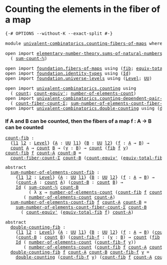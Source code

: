 # Counting the elements in the fiber of a map

<pre class="Agda"><a id="56" class="Symbol">{-#</a> <a id="60" class="Keyword">OPTIONS</a> <a id="68" class="Pragma">--without-K</a> <a id="80" class="Pragma">--exact-split</a> <a id="94" class="Symbol">#-}</a>

<a id="99" class="Keyword">module</a> <a id="106" href="univalent-combinatorics.counting-fibers-of-maps.html" class="Module">univalent-combinatorics.counting-fibers-of-maps</a> <a id="154" class="Keyword">where</a>

<a id="161" class="Keyword">open</a> <a id="166" class="Keyword">import</a> <a id="173" href="elementary-number-theory.sums-of-natural-numbers.html" class="Module">elementary-number-theory.sums-of-natural-numbers</a> <a id="222" class="Keyword">using</a>
  <a id="230" class="Symbol">(</a> <a id="232" href="elementary-number-theory.sums-of-natural-numbers.html#1573" class="Function">sum-count-ℕ</a><a id="243" class="Symbol">)</a>

<a id="246" class="Keyword">open</a> <a id="251" class="Keyword">import</a> <a id="258" href="foundation.fibers-of-maps.html" class="Module">foundation.fibers-of-maps</a> <a id="284" class="Keyword">using</a> <a id="290" class="Symbol">(</a><a id="291" href="foundation-core.fibers-of-maps.html#928" class="Function">fib</a><a id="294" class="Symbol">;</a> <a id="296" href="foundation-core.fibers-of-maps.html#5261" class="Function">equiv-total-fib</a><a id="311" class="Symbol">)</a>
<a id="313" class="Keyword">open</a> <a id="318" class="Keyword">import</a> <a id="325" href="foundation.identity-types.html" class="Module">foundation.identity-types</a> <a id="351" class="Keyword">using</a> <a id="357" class="Symbol">(</a><a id="358" href="foundation-core.identity-types.html#641" class="Datatype">Id</a><a id="360" class="Symbol">)</a>
<a id="362" class="Keyword">open</a> <a id="367" class="Keyword">import</a> <a id="374" href="foundation.universe-levels.html" class="Module">foundation.universe-levels</a> <a id="401" class="Keyword">using</a> <a id="407" class="Symbol">(</a><a id="408" href="Agda.Primitive.html#597" class="Postulate">Level</a><a id="413" class="Symbol">;</a> <a id="415" href="foundation-core.universe-levels.html#222" class="Primitive">UU</a><a id="417" class="Symbol">)</a>

<a id="420" class="Keyword">open</a> <a id="425" class="Keyword">import</a> <a id="432" href="univalent-combinatorics.counting.html" class="Module">univalent-combinatorics.counting</a> <a id="465" class="Keyword">using</a>
  <a id="473" class="Symbol">(</a> <a id="475" href="univalent-combinatorics.counting.html#1746" class="Function">count</a><a id="480" class="Symbol">;</a> <a id="482" href="univalent-combinatorics.counting.html#3275" class="Function">count-equiv&#39;</a><a id="494" class="Symbol">;</a> <a id="496" href="univalent-combinatorics.counting.html#1874" class="Function">number-of-elements-count</a><a id="520" class="Symbol">)</a>
<a id="522" class="Keyword">open</a> <a id="527" class="Keyword">import</a> <a id="534" href="univalent-combinatorics.counting-dependent-pair-types.html" class="Module">univalent-combinatorics.counting-dependent-pair-types</a> <a id="588" class="Keyword">using</a>
  <a id="596" class="Symbol">(</a> <a id="598" href="univalent-combinatorics.counting-dependent-pair-types.html#5321" class="Function">count-fiber-count-Σ</a><a id="617" class="Symbol">;</a> <a id="619" href="univalent-combinatorics.counting-dependent-pair-types.html#9012" class="Function">sum-number-of-elements-count-fiber-count-Σ</a><a id="661" class="Symbol">)</a>
<a id="663" class="Keyword">open</a> <a id="668" class="Keyword">import</a> <a id="675" href="univalent-combinatorics.double-counting.html" class="Module">univalent-combinatorics.double-counting</a> <a id="715" class="Keyword">using</a> <a id="721" class="Symbol">(</a><a id="722" href="univalent-combinatorics.double-counting.html#1097" class="Function">double-counting</a><a id="737" class="Symbol">)</a>
</pre>
### If A and B can be counted, then the fibers of a map f : A → B can be counted

<pre class="Agda"><a id="count-fib"></a><a id="834" href="univalent-combinatorics.counting-fibers-of-maps.html#834" class="Function">count-fib</a> <a id="844" class="Symbol">:</a>
  <a id="848" class="Symbol">{</a><a id="849" href="univalent-combinatorics.counting-fibers-of-maps.html#849" class="Bound">l1</a> <a id="852" href="univalent-combinatorics.counting-fibers-of-maps.html#852" class="Bound">l2</a> <a id="855" class="Symbol">:</a> <a id="857" href="Agda.Primitive.html#597" class="Postulate">Level</a><a id="862" class="Symbol">}</a> <a id="864" class="Symbol">{</a><a id="865" href="univalent-combinatorics.counting-fibers-of-maps.html#865" class="Bound">A</a> <a id="867" class="Symbol">:</a> <a id="869" href="foundation-core.universe-levels.html#222" class="Primitive">UU</a> <a id="872" href="univalent-combinatorics.counting-fibers-of-maps.html#849" class="Bound">l1</a><a id="874" class="Symbol">}</a> <a id="876" class="Symbol">{</a><a id="877" href="univalent-combinatorics.counting-fibers-of-maps.html#877" class="Bound">B</a> <a id="879" class="Symbol">:</a> <a id="881" href="foundation-core.universe-levels.html#222" class="Primitive">UU</a> <a id="884" href="univalent-combinatorics.counting-fibers-of-maps.html#852" class="Bound">l2</a><a id="886" class="Symbol">}</a> <a id="888" class="Symbol">(</a><a id="889" href="univalent-combinatorics.counting-fibers-of-maps.html#889" class="Bound">f</a> <a id="891" class="Symbol">:</a> <a id="893" href="univalent-combinatorics.counting-fibers-of-maps.html#865" class="Bound">A</a> <a id="895" class="Symbol">→</a> <a id="897" href="univalent-combinatorics.counting-fibers-of-maps.html#877" class="Bound">B</a><a id="898" class="Symbol">)</a> <a id="900" class="Symbol">→</a>
  <a id="904" href="univalent-combinatorics.counting.html#1746" class="Function">count</a> <a id="910" href="univalent-combinatorics.counting-fibers-of-maps.html#865" class="Bound">A</a> <a id="912" class="Symbol">→</a> <a id="914" href="univalent-combinatorics.counting.html#1746" class="Function">count</a> <a id="920" href="univalent-combinatorics.counting-fibers-of-maps.html#877" class="Bound">B</a> <a id="922" class="Symbol">→</a> <a id="924" class="Symbol">(</a><a id="925" href="univalent-combinatorics.counting-fibers-of-maps.html#925" class="Bound">y</a> <a id="927" class="Symbol">:</a> <a id="929" href="univalent-combinatorics.counting-fibers-of-maps.html#877" class="Bound">B</a><a id="930" class="Symbol">)</a> <a id="932" class="Symbol">→</a> <a id="934" href="univalent-combinatorics.counting.html#1746" class="Function">count</a> <a id="940" class="Symbol">(</a><a id="941" href="foundation-core.fibers-of-maps.html#928" class="Function">fib</a> <a id="945" href="univalent-combinatorics.counting-fibers-of-maps.html#889" class="Bound">f</a> <a id="947" href="univalent-combinatorics.counting-fibers-of-maps.html#925" class="Bound">y</a><a id="948" class="Symbol">)</a>
<a id="950" href="univalent-combinatorics.counting-fibers-of-maps.html#834" class="Function">count-fib</a> <a id="960" href="univalent-combinatorics.counting-fibers-of-maps.html#960" class="Bound">f</a> <a id="962" href="univalent-combinatorics.counting-fibers-of-maps.html#962" class="Bound">count-A</a> <a id="970" href="univalent-combinatorics.counting-fibers-of-maps.html#970" class="Bound">count-B</a> <a id="978" class="Symbol">=</a>
  <a id="982" href="univalent-combinatorics.counting-dependent-pair-types.html#5321" class="Function">count-fiber-count-Σ</a> <a id="1002" href="univalent-combinatorics.counting-fibers-of-maps.html#970" class="Bound">count-B</a> <a id="1010" class="Symbol">(</a><a id="1011" href="univalent-combinatorics.counting.html#3275" class="Function">count-equiv&#39;</a> <a id="1024" class="Symbol">(</a><a id="1025" href="foundation-core.fibers-of-maps.html#5261" class="Function">equiv-total-fib</a> <a id="1041" href="univalent-combinatorics.counting-fibers-of-maps.html#960" class="Bound">f</a><a id="1042" class="Symbol">)</a> <a id="1044" href="univalent-combinatorics.counting-fibers-of-maps.html#962" class="Bound">count-A</a><a id="1051" class="Symbol">)</a>
</pre>
<pre class="Agda"><a id="1066" class="Keyword">abstract</a>
  <a id="sum-number-of-elements-count-fib"></a><a id="1077" href="univalent-combinatorics.counting-fibers-of-maps.html#1077" class="Function">sum-number-of-elements-count-fib</a> <a id="1110" class="Symbol">:</a>
    <a id="1116" class="Symbol">{</a><a id="1117" href="univalent-combinatorics.counting-fibers-of-maps.html#1117" class="Bound">l1</a> <a id="1120" href="univalent-combinatorics.counting-fibers-of-maps.html#1120" class="Bound">l2</a> <a id="1123" class="Symbol">:</a> <a id="1125" href="Agda.Primitive.html#597" class="Postulate">Level</a><a id="1130" class="Symbol">}</a> <a id="1132" class="Symbol">{</a><a id="1133" href="univalent-combinatorics.counting-fibers-of-maps.html#1133" class="Bound">A</a> <a id="1135" class="Symbol">:</a> <a id="1137" href="foundation-core.universe-levels.html#222" class="Primitive">UU</a> <a id="1140" href="univalent-combinatorics.counting-fibers-of-maps.html#1117" class="Bound">l1</a><a id="1142" class="Symbol">}</a> <a id="1144" class="Symbol">{</a><a id="1145" href="univalent-combinatorics.counting-fibers-of-maps.html#1145" class="Bound">B</a> <a id="1147" class="Symbol">:</a> <a id="1149" href="foundation-core.universe-levels.html#222" class="Primitive">UU</a> <a id="1152" href="univalent-combinatorics.counting-fibers-of-maps.html#1120" class="Bound">l2</a><a id="1154" class="Symbol">}</a> <a id="1156" class="Symbol">(</a><a id="1157" href="univalent-combinatorics.counting-fibers-of-maps.html#1157" class="Bound">f</a> <a id="1159" class="Symbol">:</a> <a id="1161" href="univalent-combinatorics.counting-fibers-of-maps.html#1133" class="Bound">A</a> <a id="1163" class="Symbol">→</a> <a id="1165" href="univalent-combinatorics.counting-fibers-of-maps.html#1145" class="Bound">B</a><a id="1166" class="Symbol">)</a> <a id="1168" class="Symbol">→</a>
    <a id="1174" class="Symbol">(</a><a id="1175" href="univalent-combinatorics.counting-fibers-of-maps.html#1175" class="Bound">count-A</a> <a id="1183" class="Symbol">:</a> <a id="1185" href="univalent-combinatorics.counting.html#1746" class="Function">count</a> <a id="1191" href="univalent-combinatorics.counting-fibers-of-maps.html#1133" class="Bound">A</a><a id="1192" class="Symbol">)</a> <a id="1194" class="Symbol">(</a><a id="1195" href="univalent-combinatorics.counting-fibers-of-maps.html#1195" class="Bound">count-B</a> <a id="1203" class="Symbol">:</a> <a id="1205" href="univalent-combinatorics.counting.html#1746" class="Function">count</a> <a id="1211" href="univalent-combinatorics.counting-fibers-of-maps.html#1145" class="Bound">B</a><a id="1212" class="Symbol">)</a> <a id="1214" class="Symbol">→</a>
    <a id="1220" href="foundation-core.identity-types.html#641" class="Datatype">Id</a> <a id="1223" class="Symbol">(</a> <a id="1225" href="elementary-number-theory.sums-of-natural-numbers.html#1573" class="Function">sum-count-ℕ</a> <a id="1237" href="univalent-combinatorics.counting-fibers-of-maps.html#1195" class="Bound">count-B</a>
         <a id="1254" class="Symbol">(</a> <a id="1256" class="Symbol">λ</a> <a id="1258" href="univalent-combinatorics.counting-fibers-of-maps.html#1258" class="Bound">x</a> <a id="1260" class="Symbol">→</a> <a id="1262" href="univalent-combinatorics.counting.html#1874" class="Function">number-of-elements-count</a> <a id="1287" class="Symbol">(</a><a id="1288" href="univalent-combinatorics.counting-fibers-of-maps.html#834" class="Function">count-fib</a> <a id="1298" href="univalent-combinatorics.counting-fibers-of-maps.html#1157" class="Bound">f</a> <a id="1300" href="univalent-combinatorics.counting-fibers-of-maps.html#1175" class="Bound">count-A</a> <a id="1308" href="univalent-combinatorics.counting-fibers-of-maps.html#1195" class="Bound">count-B</a> <a id="1316" href="univalent-combinatorics.counting-fibers-of-maps.html#1258" class="Bound">x</a><a id="1317" class="Symbol">)))</a>
       <a id="1328" class="Symbol">(</a> <a id="1330" href="univalent-combinatorics.counting.html#1874" class="Function">number-of-elements-count</a> <a id="1355" href="univalent-combinatorics.counting-fibers-of-maps.html#1175" class="Bound">count-A</a><a id="1362" class="Symbol">)</a>
  <a id="1366" href="univalent-combinatorics.counting-fibers-of-maps.html#1077" class="Function">sum-number-of-elements-count-fib</a> <a id="1399" href="univalent-combinatorics.counting-fibers-of-maps.html#1399" class="Bound">f</a> <a id="1401" href="univalent-combinatorics.counting-fibers-of-maps.html#1401" class="Bound">count-A</a> <a id="1409" href="univalent-combinatorics.counting-fibers-of-maps.html#1409" class="Bound">count-B</a> <a id="1417" class="Symbol">=</a>
    <a id="1423" href="univalent-combinatorics.counting-dependent-pair-types.html#9012" class="Function">sum-number-of-elements-count-fiber-count-Σ</a> <a id="1466" href="univalent-combinatorics.counting-fibers-of-maps.html#1409" class="Bound">count-B</a>
      <a id="1480" class="Symbol">(</a> <a id="1482" href="univalent-combinatorics.counting.html#3275" class="Function">count-equiv&#39;</a> <a id="1495" class="Symbol">(</a><a id="1496" href="foundation-core.fibers-of-maps.html#5261" class="Function">equiv-total-fib</a> <a id="1512" href="univalent-combinatorics.counting-fibers-of-maps.html#1399" class="Bound">f</a><a id="1513" class="Symbol">)</a> <a id="1515" href="univalent-combinatorics.counting-fibers-of-maps.html#1401" class="Bound">count-A</a><a id="1522" class="Symbol">)</a>

<a id="1525" class="Keyword">abstract</a>
  <a id="double-counting-fib"></a><a id="1536" href="univalent-combinatorics.counting-fibers-of-maps.html#1536" class="Function">double-counting-fib</a> <a id="1556" class="Symbol">:</a>
    <a id="1562" class="Symbol">{</a><a id="1563" href="univalent-combinatorics.counting-fibers-of-maps.html#1563" class="Bound">l1</a> <a id="1566" href="univalent-combinatorics.counting-fibers-of-maps.html#1566" class="Bound">l2</a> <a id="1569" class="Symbol">:</a> <a id="1571" href="Agda.Primitive.html#597" class="Postulate">Level</a><a id="1576" class="Symbol">}</a> <a id="1578" class="Symbol">{</a><a id="1579" href="univalent-combinatorics.counting-fibers-of-maps.html#1579" class="Bound">A</a> <a id="1581" class="Symbol">:</a> <a id="1583" href="foundation-core.universe-levels.html#222" class="Primitive">UU</a> <a id="1586" href="univalent-combinatorics.counting-fibers-of-maps.html#1563" class="Bound">l1</a><a id="1588" class="Symbol">}</a> <a id="1590" class="Symbol">{</a><a id="1591" href="univalent-combinatorics.counting-fibers-of-maps.html#1591" class="Bound">B</a> <a id="1593" class="Symbol">:</a> <a id="1595" href="foundation-core.universe-levels.html#222" class="Primitive">UU</a> <a id="1598" href="univalent-combinatorics.counting-fibers-of-maps.html#1566" class="Bound">l2</a><a id="1600" class="Symbol">}</a> <a id="1602" class="Symbol">(</a><a id="1603" href="univalent-combinatorics.counting-fibers-of-maps.html#1603" class="Bound">f</a> <a id="1605" class="Symbol">:</a> <a id="1607" href="univalent-combinatorics.counting-fibers-of-maps.html#1579" class="Bound">A</a> <a id="1609" class="Symbol">→</a> <a id="1611" href="univalent-combinatorics.counting-fibers-of-maps.html#1591" class="Bound">B</a><a id="1612" class="Symbol">)</a> <a id="1614" class="Symbol">(</a><a id="1615" href="univalent-combinatorics.counting-fibers-of-maps.html#1615" class="Bound">count-A</a> <a id="1623" class="Symbol">:</a> <a id="1625" href="univalent-combinatorics.counting.html#1746" class="Function">count</a> <a id="1631" href="univalent-combinatorics.counting-fibers-of-maps.html#1579" class="Bound">A</a><a id="1632" class="Symbol">)</a> <a id="1634" class="Symbol">→</a>
    <a id="1640" class="Symbol">(</a><a id="1641" href="univalent-combinatorics.counting-fibers-of-maps.html#1641" class="Bound">count-B</a> <a id="1649" class="Symbol">:</a> <a id="1651" href="univalent-combinatorics.counting.html#1746" class="Function">count</a> <a id="1657" href="univalent-combinatorics.counting-fibers-of-maps.html#1591" class="Bound">B</a><a id="1658" class="Symbol">)</a> <a id="1660" class="Symbol">(</a><a id="1661" href="univalent-combinatorics.counting-fibers-of-maps.html#1661" class="Bound">count-fib-f</a> <a id="1673" class="Symbol">:</a> <a id="1675" class="Symbol">(</a><a id="1676" href="univalent-combinatorics.counting-fibers-of-maps.html#1676" class="Bound">y</a> <a id="1678" class="Symbol">:</a> <a id="1680" href="univalent-combinatorics.counting-fibers-of-maps.html#1591" class="Bound">B</a><a id="1681" class="Symbol">)</a> <a id="1683" class="Symbol">→</a> <a id="1685" href="univalent-combinatorics.counting.html#1746" class="Function">count</a> <a id="1691" class="Symbol">(</a><a id="1692" href="foundation-core.fibers-of-maps.html#928" class="Function">fib</a> <a id="1696" href="univalent-combinatorics.counting-fibers-of-maps.html#1603" class="Bound">f</a> <a id="1698" href="univalent-combinatorics.counting-fibers-of-maps.html#1676" class="Bound">y</a><a id="1699" class="Symbol">))</a> <a id="1702" class="Symbol">(</a><a id="1703" href="univalent-combinatorics.counting-fibers-of-maps.html#1703" class="Bound">y</a> <a id="1705" class="Symbol">:</a> <a id="1707" href="univalent-combinatorics.counting-fibers-of-maps.html#1591" class="Bound">B</a><a id="1708" class="Symbol">)</a> <a id="1710" class="Symbol">→</a>
    <a id="1716" href="foundation-core.identity-types.html#641" class="Datatype">Id</a> <a id="1719" class="Symbol">(</a> <a id="1721" href="univalent-combinatorics.counting.html#1874" class="Function">number-of-elements-count</a> <a id="1746" class="Symbol">(</a><a id="1747" href="univalent-combinatorics.counting-fibers-of-maps.html#1661" class="Bound">count-fib-f</a> <a id="1759" href="univalent-combinatorics.counting-fibers-of-maps.html#1703" class="Bound">y</a><a id="1760" class="Symbol">))</a>
       <a id="1770" class="Symbol">(</a> <a id="1772" href="univalent-combinatorics.counting.html#1874" class="Function">number-of-elements-count</a> <a id="1797" class="Symbol">(</a><a id="1798" href="univalent-combinatorics.counting-fibers-of-maps.html#834" class="Function">count-fib</a> <a id="1808" href="univalent-combinatorics.counting-fibers-of-maps.html#1603" class="Bound">f</a> <a id="1810" href="univalent-combinatorics.counting-fibers-of-maps.html#1615" class="Bound">count-A</a> <a id="1818" href="univalent-combinatorics.counting-fibers-of-maps.html#1641" class="Bound">count-B</a> <a id="1826" href="univalent-combinatorics.counting-fibers-of-maps.html#1703" class="Bound">y</a><a id="1827" class="Symbol">))</a>
  <a id="1832" href="univalent-combinatorics.counting-fibers-of-maps.html#1536" class="Function">double-counting-fib</a> <a id="1852" href="univalent-combinatorics.counting-fibers-of-maps.html#1852" class="Bound">f</a> <a id="1854" href="univalent-combinatorics.counting-fibers-of-maps.html#1854" class="Bound">count-A</a> <a id="1862" href="univalent-combinatorics.counting-fibers-of-maps.html#1862" class="Bound">count-B</a> <a id="1870" href="univalent-combinatorics.counting-fibers-of-maps.html#1870" class="Bound">count-fib-f</a> <a id="1882" href="univalent-combinatorics.counting-fibers-of-maps.html#1882" class="Bound">y</a> <a id="1884" class="Symbol">=</a>
    <a id="1890" href="univalent-combinatorics.double-counting.html#1097" class="Function">double-counting</a> <a id="1906" class="Symbol">(</a><a id="1907" href="univalent-combinatorics.counting-fibers-of-maps.html#1870" class="Bound">count-fib-f</a> <a id="1919" href="univalent-combinatorics.counting-fibers-of-maps.html#1882" class="Bound">y</a><a id="1920" class="Symbol">)</a> <a id="1922" class="Symbol">(</a><a id="1923" href="univalent-combinatorics.counting-fibers-of-maps.html#834" class="Function">count-fib</a> <a id="1933" href="univalent-combinatorics.counting-fibers-of-maps.html#1852" class="Bound">f</a> <a id="1935" href="univalent-combinatorics.counting-fibers-of-maps.html#1854" class="Bound">count-A</a> <a id="1943" href="univalent-combinatorics.counting-fibers-of-maps.html#1862" class="Bound">count-B</a> <a id="1951" href="univalent-combinatorics.counting-fibers-of-maps.html#1882" class="Bound">y</a><a id="1952" class="Symbol">)</a>
</pre>